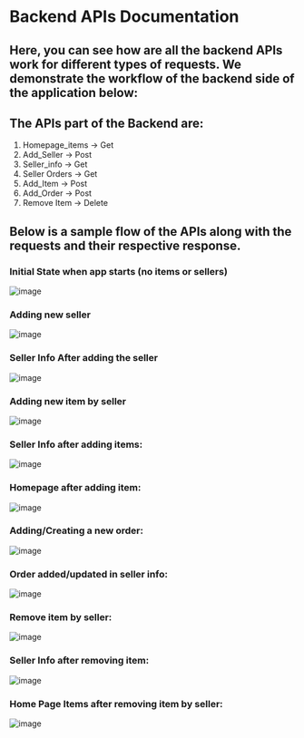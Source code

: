 # Backend APIs Documentation

## Here, you can see how are all the backend APIs work for different types of requests. We demonstrate the workflow of the backend side of the application below:

## The APIs part of the Backend are:

1. Homepage_items -> Get
2. Add_Seller -> Post
3. Seller_info -> Get
4. Seller Orders -> Get
5. Add_Item -> Post
6. Add_Order -> Post
7. Remove Item -> Delete


## Below is a sample flow of the APIs along with the requests and their respective response.


### Initial State when app starts (no items or sellers)

![image](https://user-images.githubusercontent.com/55013810/117113881-1b7fff80-ad59-11eb-9ae5-6185292cbdeb.png)

### Adding new seller

![image](https://user-images.githubusercontent.com/55013810/117113997-42d6cc80-ad59-11eb-954a-fb608b73b4c1.png)

### Seller Info After adding the seller

![image](https://user-images.githubusercontent.com/55013810/117114051-55e99c80-ad59-11eb-845b-980ff51e9eef.png)

### Adding new item by seller

![image](https://user-images.githubusercontent.com/55013810/117114082-613cc800-ad59-11eb-97fc-ecc215f13abc.png)

### Seller Info after adding items:

![image](https://user-images.githubusercontent.com/55013810/117114107-6b5ec680-ad59-11eb-8f55-97ff6018520b.png)

### Homepage after adding item:

![image](https://user-images.githubusercontent.com/55013810/117114139-787bb580-ad59-11eb-9d4a-cfcb96243f6d.png)

### Adding/Creating a new order:

![image](https://user-images.githubusercontent.com/55013810/117114181-85000e00-ad59-11eb-9008-8719eb348414.png)

### Order added/updated in seller info:

![image](https://user-images.githubusercontent.com/55013810/117114227-90533980-ad59-11eb-9b82-ce52dee82c8c.png)

### Remove item by seller:

![image](https://user-images.githubusercontent.com/55013810/117114277-9f39ec00-ad59-11eb-952f-e9726ac46c54.png)

### Seller Info after removing item:

![image](https://user-images.githubusercontent.com/55013810/117114298-a8c35400-ad59-11eb-9f7a-52ad0c86012d.png)

### Home Page Items after removing item by seller:

![image](https://user-images.githubusercontent.com/55013810/117114332-b37de900-ad59-11eb-9ded-64442d51d4fe.png)

